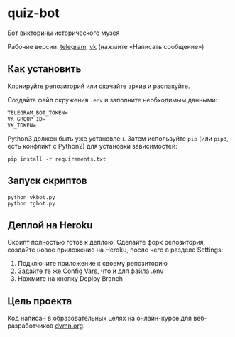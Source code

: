 # quiz-bot
 
Бот викторины исторического музея

Рабочие версии: [telegram](https://t.me/quiz_andrinho_bot), [vk](https://vk.com/club214480939) (нажмите «Написать сообщение»)

## Как установить

Клонируйте репозиторий или скачайте архив и распакуйте.

Создайте файл окружения `.env` и заполните необходимым данными:
```
TELEGRAM_BOT_TOKEN=
VK_GROUP_ID=
VK_TOKEN=
```

Python3 должен быть уже установлен. 
Затем используйте `pip` (или `pip3`, есть конфликт с Python2) для установки зависимостей:
```
pip install -r requirements.txt
```

## Запуск скриптов

```
python vkbot.py
python tgbot.py
```

## Деплой на Heroku

Скрипт полностью готов к деплою. Сделайте форк репозитория, создайте новое приложение на Heroku, после чего в разделе Settings:
1. Подключите приложение к своему репозиторию
2. Задайте те же Config Vars, что и для файла .env
3. Нажмите на кнопку Deploy Branch

## Цель проекта

Код написан в образовательных целях на онлайн-курсе для веб-разработчиков [dvmn.org](https://dvmn.org/).
